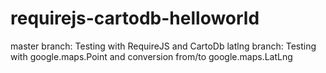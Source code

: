 # requirejs-cartodb-helloworld
master branch: Testing with RequireJS and CartoDb
latlng branch: Testing with google.maps.Point and conversion from/to google.maps.LatLng
